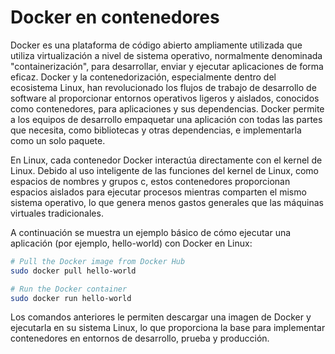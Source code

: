 # Docker en contenedores

Docker es una plataforma de código abierto ampliamente utilizada que utiliza virtualización a nivel de sistema operativo, normalmente denominada "containerización", para desarrollar, enviar y ejecutar aplicaciones de forma eficaz. Docker y la contenedorización, especialmente dentro del ecosistema Linux, han revolucionado los flujos de trabajo de desarrollo de software al proporcionar entornos operativos ligeros y aislados, conocidos como contenedores, para aplicaciones y sus dependencias. Docker permite a los equipos de desarrollo empaquetar una aplicación con todas las partes que necesita, como bibliotecas y otras dependencias, e implementarla como un solo paquete.

En Linux, cada contenedor Docker interactúa directamente con el kernel de Linux. Debido al uso inteligente de las funciones del kernel de Linux, como espacios de nombres y grupos c, estos contenedores proporcionan espacios aislados para ejecutar procesos mientras comparten el mismo sistema operativo, lo que genera menos gastos generales que las máquinas virtuales tradicionales.

A continuación se muestra un ejemplo básico de cómo ejecutar una aplicación (por ejemplo, hello-world) con Docker en Linux:

```bash
# Pull the Docker image from Docker Hub
sudo docker pull hello-world

# Run the Docker container
sudo docker run hello-world
```

Los comandos anteriores le permiten descargar una imagen de Docker y ejecutarla en su sistema Linux, lo que proporciona la base para implementar contenedores en entornos de desarrollo, prueba y producción.